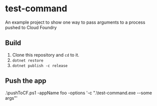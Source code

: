 # test-command

An example project to show one way to pass arguments to a process pushed to Cloud Foundry

## Build

1. Clone this repository and `cd` to it.
1. `dotnet restore`
1. `dotnet publish -c release`

## Push the app
.\pushToCF.ps1 -appName foo -options '-c ".\test-command.exe --some args"'